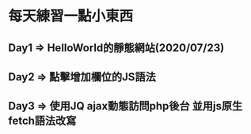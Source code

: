 # 每天練習一點小東西
## Day1 => HelloWorld的靜態網站(2020/07/23)
## Day2 => 點擊增加欄位的JS語法
## Day3 => 使用JQ ajax動態訪問php後台 並用js原生fetch語法改寫
